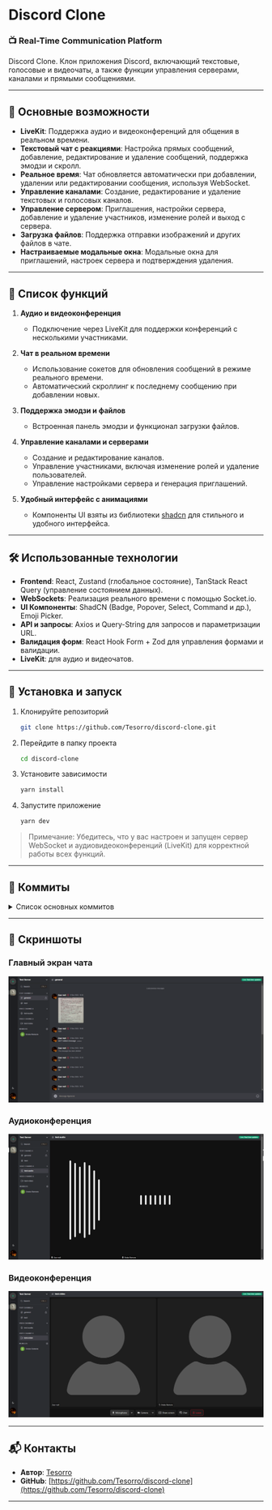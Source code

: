 # Discord Clone

### 📺 Real-Time Communication Platform

Discord Clone. Клон приложения Discord, включающий текстовые, голосовые и видеочаты, а также функции управления серверами, каналами и прямыми сообщениями.

---

## 🚀 Основные возможности

- **LiveKit**: Поддержка аудио и видеоконференций для общения в реальном времени.
- **Текстовый чат с реакциями**: Настройка прямых сообщений, добавление, редактирование и удаление сообщений, поддержка эмодзи и скролл.
- **Реальное время**: Чат обновляется автоматически при добавлении, удалении или редактировании сообщения, используя WebSocket.
- **Управление каналами**: Создание, редактирование и удаление текстовых и голосовых каналов.
- **Управление сервером**: Приглашения, настройки сервера, добавление и удаление участников, изменение ролей и выход с сервера.
- **Загрузка файлов**: Поддержка отправки изображений и других файлов в чате.
- **Настраиваемые модальные окна**: Модальные окна для приглашений, настроек сервера и подтверждения удаления.

---

## 📜 Список функций

1. **Аудио и видеоконференция**
   - Подключение через LiveKit для поддержки конференций с несколькими участниками.

2. **Чат в реальном времени**
   - Использование сокетов для обновления сообщений в режиме реального времени.
   - Автоматический скроллинг к последнему сообщению при добавлении новых.

3. **Поддержка эмодзи и файлов**
   - Встроенная панель эмодзи и функционал загрузки файлов.

4. **Управление каналами и серверами**
   - Создание и редактирование каналов.
   - Управление участниками, включая изменение ролей и удаление пользователей.
   - Управление настройками сервера и генерация приглашений.

5. **Удобный интерфейс с анимациями**
   - Компоненты UI взяты из библиотеки [shadcn](https://shadcn.dev/) для стильного и удобного интерфейса.

---

## 🛠 Использованные технологии

- **Frontend**: React, Zustand (глобальное состояние), TanStack React Query (управление состоянием данных).
- **WebSockets**: Реализация реального времени с помощью Socket.io.
- **UI Компоненты**: ShadCN (Badge, Popover, Select, Command и др.), Emoji Picker.
- **API и запросы**: Axios и Query-String для запросов и параметризации URL.
- **Валидация форм**: React Hook Form + Zod для управления формами и валидации.
- **LiveKit**: для аудио и видеочатов.

---

## 📝 Установка и запуск

1. Клонируйте репозиторий
   ```bash
   git clone https://github.com/Tesorro/discord-clone.git
   ```

2. Перейдите в папку проекта
   ```bash
   cd discord-clone
   ```

3. Установите зависимости
   ```bash
   yarn install
   ```

4. Запустите приложение
   ```bash
   yarn dev
   ```

> Примечание: Убедитесь, что у вас настроен и запущен сервер WebSocket и аудиовидеоконференций (LiveKit) для корректной работы всех функций.

---

## 📄 Коммиты

<details>
<summary>Список основных коммитов</summary>

- **Добавление LiveKit для аудио и видеоконференций**
- **Настройка прямых сообщений и автообновление чата**
- **Реализация добавления, редактирования и удаления сообщений**
- **Поддержка загрузки файлов и отправка эмодзи в сообщениях**
- **Создание и редактирование серверов и каналов**

</details>

---

## 🎨 Скриншоты

### Главный экран чата
![Main Chat](https://github.com/Tesorro/discord-clone/blob/main/2.png)

### Аудиоконференция
![Audio Conference](https://github.com/Tesorro/discord-clone/blob/main/3.png)

### Видеоконференция
![Video Conference](https://github.com/Tesorro/discord-clone/blob/main/4.png)

---

## 📬 Контакты

- **Автор**: [Tesorro](https://github.com/Tesorro)
- **GitHub**: [https://github.com/Tesorro/discord-clone](https://github.com/Tesorro/discord-clone)

---
